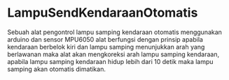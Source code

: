 # LampuSendKendaraanOtomatis

Sebuah alat pengontrol lampu samping kendaraan otomatis menggunakan arduino dan sensor MPU6050
alat berfungsi dengan prinsip apabila kendaraan berbelok kiri dan lampu samping menunjukkan arah
yang berlawanan maka alat akan mengkoreksi arah lampu samping kendaraan, apabila lampu samping
kendaraan hidup lebih dari 10 detik maka lampu samping akan otomatis dimatikan.
